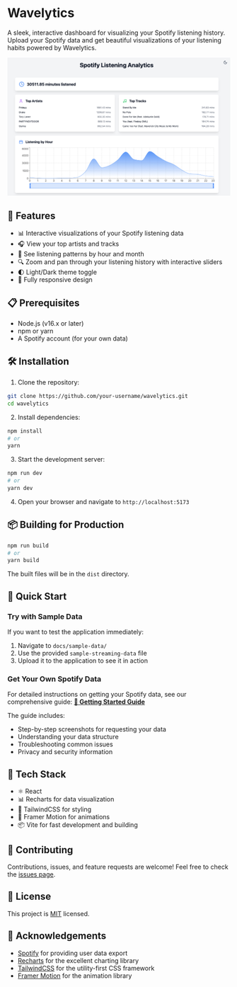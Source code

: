 # Wavelytics

A sleek, interactive dashboard for visualizing your Spotify listening history. Upload your Spotify data and get beautiful visualizations of your listening habits powered by Wavelytics.

![Wavelytics Dashboard](SpotifyDash.png)

## 🚀 Features

- 📊 Interactive visualizations of your Spotify listening data
- 🎧 View your top artists and tracks
- 📅 See listening patterns by hour and month
- 🔍 Zoom and pan through your listening history with interactive sliders
- 🌓 Light/Dark theme toggle
- 📱 Fully responsive design

## 📋 Prerequisites

- Node.js (v16.x or later)
- npm or yarn
- A Spotify account (for your own data)

## 🛠️ Installation

1. Clone the repository:
```bash
git clone https://github.com/your-username/wavelytics.git
cd wavelytics
```

2. Install dependencies:
```bash
npm install
# or
yarn
```

3. Start the development server:
```bash
npm run dev
# or
yarn dev
```

4. Open your browser and navigate to `http://localhost:5173`

## 📦 Building for Production

```bash
npm run build
# or
yarn build
```

The built files will be in the `dist` directory.

## 🧪 Quick Start

### Try with Sample Data
If you want to test the application immediately:
1. Navigate to `docs/sample-data/`
2. Use the provided `sample-streaming-data` file
3. Upload it to the application to see it in action

### Get Your Own Spotify Data
For detailed instructions on getting your Spotify data, see our comprehensive guide:
**[📖 Getting Started Guide](docs/GETTING_STARTED.md)**

The guide includes:
- Step-by-step screenshots for requesting your data
- Understanding your data structure
- Troubleshooting common issues
- Privacy and security information

## 🧰 Tech Stack

- ⚛️ React
- 📊 Recharts for data visualization
- 🎨 TailwindCSS for styling
- 🔄 Framer Motion for animations
- 📦 Vite for fast development and building

## 🤝 Contributing

Contributions, issues, and feature requests are welcome! Feel free to check the [issues page](https://github.com/your-username/wavelytics/issues).

## 📝 License

This project is [MIT](LICENSE) licensed.

## 🙏 Acknowledgements

- [Spotify](https://www.spotify.com/) for providing user data export
- [Recharts](https://recharts.org/) for the excellent charting library
- [TailwindCSS](https://tailwindcss.com/) for the utility-first CSS framework
- [Framer Motion](https://www.framer.com/motion/) for the animation library 